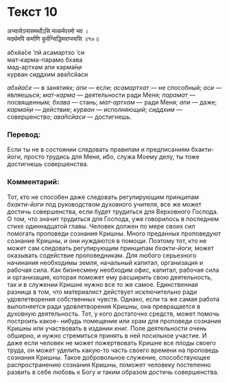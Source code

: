 # Текст 10

अभ्यासेऽप्यसमर्थोऽसि मत्कर्मपरमो भव ।  
मदर्थमपि कर्माणि कुर्वन्सिद्धिमवाप्स्यसि ॥१०॥

абхйа̄се ’пй асамартхо ’си  
мат-карма-парамо бхава  
мад-артхам апи карма̄н̣и  
курван сиддхим ава̄псйаси

_абхйа̄се_ — в занятиях; _апи_ — если; _асамартхат̣_ — не способный; _аси_ — являешься; _мат-карма_ — деятельности ради Меня; _парамат̣_ — посвященным; _бхава_ — стань; _мат-артхам_ — ради Меня; _апи_ — даже; _карма̄н̣и_ — действие; _курван_ — исполняющий; _сиддхим_ — совершенство; _ава̄псйаси_ — достигнешь.

### Перевод:

Если ты не в состоянии следовать правилам и предписаниям бхакти-йоги, просто трудись для Меня, ибо, служа Моему делу, ты тоже достигнешь совершенства.

### Комментарий:

Тот, кто не способен даже следовать регулирующим принципам _бхакти-йоги_ под руководством духовного учителя, все же может достичь совершенства, если будет трудиться для Верховного Господа. О том, что значит трудиться для Господа, уже говорилось в последнем стихе одиннадцатой главы. Человек должен по мере своих сил помогать проповеди сознания Кришны. Много преданных проповедуют сознание Кришны, и они нуждаются в помощи. Поэтому тот, кто не может сам следовать регулирующим принципам _бхакти-йоги,_ может оказывать содействие проповедникам. Для любого серьезного начинания необходимы земля, начальный капитал, организация и рабочая сила. Как бизнесмену необходим офис, капитал, рабочая сила и организация, которая поможет ему расширить свою деятельность, так и в служении Кришне нужно все то же самое. Единственная разница в том, что материалист действует исключительно ради удовлетворения собственных чувств. Однако, если та же самая работа выполняется ради удовлетворения Кришны, она превращается в духовную деятельность. Тот, у кого достаточно средств, может помочь построить какое- нибудь помещение или храм для проповеди сознания Кришны или участвовать в издании книг. Поле деятельности очень обширно, и нужно стремиться принять в ней посильное участие. И даже если человек не может пожертвовать Кришне все плоды своего труда, он может уделить какую-то часть своего времени на проповедь сознания Кришны. Такое добровольное служение, способствующее распространению сознания Кришны, поможет человеку постепенно развить в себе любовь к Богу и таким образом достичь совершенства.